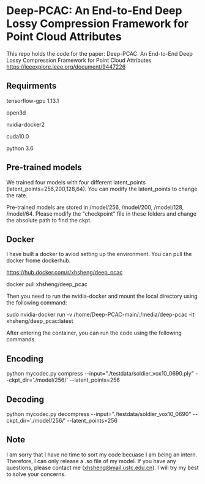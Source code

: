 # Deep-PCAC: An End-to-End Deep Lossy Compression Framework for Point Cloud Attributes
This repo holds the code for the paper:
Deep-PCAC: An End-to-End Deep Lossy Compression Framework for Point Cloud Attributes https://ieeexplore.ieee.org/document/9447226

## Requirments
tensorflow-gpu 1.13.1

open3d

nvidia-docker2

cuda10.0

python 3.6

## Pre-trained models
We trained four models with four different latent_points (latent_points=256,200,128,64). You can modify the latent_points to change the rate.

Pre-trained models are stored in /model/256, /model/200, /model/128, /model/64. Please modify the "checkpoint" file in these folders and change the absolute path to find the ckpt.

## Docker

I have built a docker to aviod setting up the environment.
You can pull the docker frome dockerhub.

https://hub.docker.com/r/xhsheng/deep_pcac

docker pull xhsheng/deep_pcac

Then you need to run the nvidia-docker and mount the local directory using the following command:

sudo nvidia-docker run -v /home/Deep-PCAC-main/:/media/deep-pcac -it xhsheng/deep_pcac:latest

After entering the container, you can run the code using the following commands.

## Encoding
python mycodec.py compress --input="./testdata/soldier_vox10_0690.ply" --ckpt_dir='./model/256/' --latent_points=256
## Decoding
python mycodec.py decompress --input="./testdata/soldier_vox10_0690" --ckpt_dir='./model/256/' --latent_points=256

## Note
I am sorry that I have no time to sort my code becuase I am being an intern. Therefore, I can only release a .so file of my model. If you have any questions, please contact me (xhsheng@mail.ustc.edu.cn). I will try my best to solve your concerns. 

